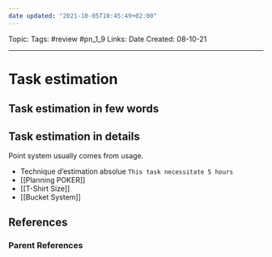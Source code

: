 ```yaml
---
date updated: "2021-10-05T10:45:49+02:00"
---
```


Topic:
Tags: #review #pn_1_9
Links:
Date Created: 08-10-21

---

# Task estimation

## Task estimation in few words

## Task estimation in details

Point system usually comes from usage.

- Technique d’estimation absolue `This task necessitate 5 hours `
- [[Planning POKER]]
- [[T-Shirt Size]]
- [[Bucket System]]

## References

### Parent References
